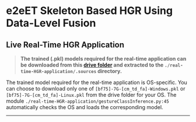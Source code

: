 # e2eET Skeleton Based HGR Using Data-Level Fusion

## Live Real-Time HGR Application

> **The trained (.pkl) models required for the real-time application can be downloaded from this [drive folder](https://drive.google.com/drive/u/0/folders/1BvoxkRDBK86A3_oNdQrnC8TLvp4l0W9x) and extracted to the `./real-time-HGR-application/.sources` directory.**

The trained model required for the real-time application is OS-specific. You can choose to download only one of `[bf75]-7G-[cm_td_fa]-Windows.pkl` or `[bf75]-7G-[cm_td_fa]-Linux.pkl` from the drive folder for your OS. The module `./real-time-HGR-application/gestureClassInference.py:45` automatically checks the OS and loads the corresponding model.

<hr>
